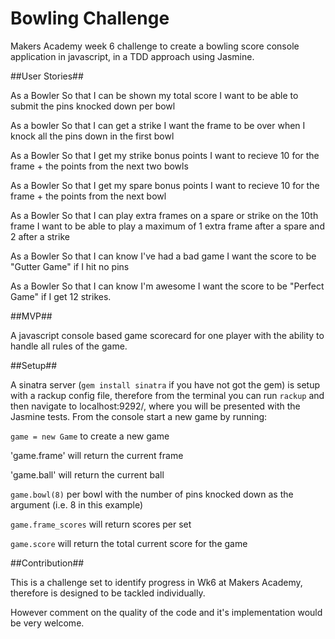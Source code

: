 
Bowling Challenge
=================

Makers Academy week 6 challenge to create a bowling score console application in javascript, in a TDD approach using Jasmine.

##User Stories##

As a Bowler
So that I can be shown my total score
I want to be able to submit the pins knocked down per bowl

As a bowler
So that I can get a strike
I want the frame to be over when I knock all the pins down in the first bowl

As a Bowler
So that I get my strike bonus points
I want to recieve 10 for the frame + the points from the next two bowls

As a Bowler
So that I get my spare bonus points
I want to recieve 10 for the frame + the points from the next bowl

As a Bowler
So that I can play extra frames on a spare or strike on the 10th frame
I want to be able to play a maximum of 1 extra frame after a spare and 2 after a strike

As a Bowler
So that I can know I've had a bad game
I want the score to be "Gutter Game" if I hit no pins

As a Bowler
So that I can know I'm awesome
I want the score to be "Perfect Game" if I get 12 strikes.

##MVP##

A javascript console based game scorecard for one player with the ability to handle all rules of the game.

##Setup##

A sinatra server (`gem install sinatra` if you have not got the gem) is setup with a rackup config file, therefore from the terminal you can run `rackup` and then navigate to localhost:9292/, where you will be presented with the Jasmine tests. From the console start a new game by running:

`game = new Game` to create a new game

'game.frame' will return the current frame

'game.ball' will return the current ball

`game.bowl(8)` per bowl with the number of pins knocked down as the argument (i.e. 8 in this example)

`game.frame_scores` will return scores per set

`game.score` will return the total current score for the game

##Contribution##

This is a challenge set to identify progress in Wk6 at Makers Academy, therefore is designed to be tackled individually.

However comment on the quality of the code and it's implementation would be very welcome.



